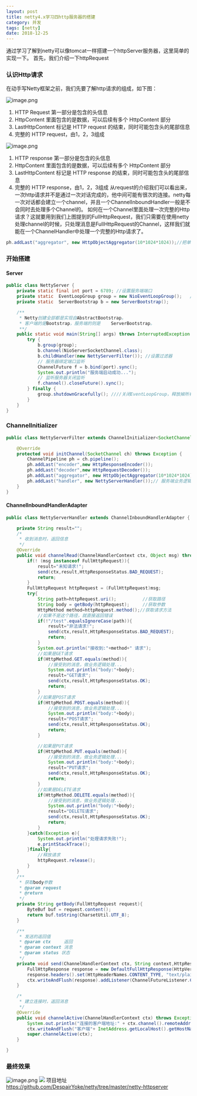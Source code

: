 ```yaml
---
layout: post
title: netty4.x学习四http服务器的搭建
category: 并发
tags: [netty]
date: 2018-12-25
---
```


通过学习了解到netty可以像tomcat一样搭建一个httpServer服务器，这里简单的实现一下。
首先，我们介绍一下httpRequest
### 认识Http请求

在动手写Netty框架之前，我们先要了解http请求的组成，如下图：

![image.png](https://upload-images.jianshu.io/upload_images/15204062-49ee4ed2281e90d5.png?imageMogr2/auto-orient/strip%7CimageView2/2/w/1240)
1.  HTTP Request 第一部分是包含的头信息
2.  HttpContent 里面包含的是数据，可以后续有多个 HttpContent 部分
3.  LastHttpContent 标记是 HTTP request 的结束，同时可能包含头的尾部信息
4.  完整的 HTTP request，由1，2，3组成

![image.png](https://upload-images.jianshu.io/upload_images/15204062-eca9b401a086ca4d.png?imageMogr2/auto-orient/strip%7CimageView2/2/w/1240)
1.  HTTP response 第一部分是包含的头信息
2.  HttpContent 里面包含的是数据，可以后续有多个 HttpContent 部分
3.  LastHttpContent 标记是 HTTP response 的结束，同时可能包含头的尾部信息
4.  完整的 HTTP response，由1，2，3组成
从request的介绍我们可以看出来，一次http请求并不是通过一次对话完成的，他中间可能有很次的连接。netty每一次对话都会建立一个channel，并且一个ChannelInboundHandler一般是不会同时去处理多个Channel的。
如何在一个Channel里面处理一次完整的Http请求？这就要用到我们上图提到的FullHttpRequest，我们只需要在使用netty处理channel的时候，只处理消息是FullHttpRequest的Channel，这样我们就能在一个ChannelHandler中处理一个完整的Http请求了。
```java
ph.addLast("aggregator", new HttpObjectAggregator(10*1024*1024));//把单个http请求转为FullHttpReuest或FullHttpResponse
```
### 开始搭建
#### Server
```java
public class NettyServer {
    private static final int port = 6789; //设置服务端端口
    private static  EventLoopGroup group = new NioEventLoopGroup();   // 通过nio方式来接收连接和处理连接
    private static  ServerBootstrap b = new ServerBootstrap();

    /**
     * Netty创建全部都是实现自AbstractBootstrap。
     * 客户端的是Bootstrap，服务端的则是    ServerBootstrap。
     **/
    public static void main(String[] args) throws InterruptedException {
        try {
            b.group(group);
            b.channel(NioServerSocketChannel.class);
            b.childHandler(new NettyServerFilter()); //设置过滤器
            // 服务器绑定端口监听
            ChannelFuture f = b.bind(port).sync();
            System.out.println("服务端启动成功...");
            // 监听服务器关闭监听
            f.channel().closeFuture().sync();
        } finally {
            group.shutdownGracefully(); ////关闭EventLoopGroup，释放掉所有资源包括创建的线程
        }
    }
}
```
### ChannelInitializer
```java
public class NettyServerFilter extends ChannelInitializer<SocketChannel> {

    @Override
    protected void initChannel(SocketChannel ch) throws Exception {
        ChannelPipeline ph = ch.pipeline();
        ph.addLast("encoder",new HttpResponseEncoder());
        ph.addLast("decoder",new HttpRequestDecoder());
        ph.addLast("aggregator", new HttpObjectAggregator(10*1024*1024));//把单个http请求转为FullHttpReuest或FullHttpResponse
        ph.addLast("handler", new NettyServerHandler());// 服务端业务逻辑
    }
}
```
#### ChannelInboundHandlerAdapter
```java
public class NettyServerHandler extends ChannelInboundHandlerAdapter {

    private String result="";
    /*
     * 收到消息时，返回信息
     */
    @Override
    public void channelRead(ChannelHandlerContext ctx, Object msg) throws Exception {
        if(! (msg instanceof FullHttpRequest)){
            result="未知请求!";
            send(ctx,result,HttpResponseStatus.BAD_REQUEST);
            return;
        }
        FullHttpRequest httpRequest = (FullHttpRequest)msg;
        try{
            String path=httpRequest.uri();          //获取路径
            String body = getBody(httpRequest);     //获取参数
            HttpMethod method=httpRequest.method();//获取请求方法
            //如果不是这个路径，就直接返回错误
            if(!"/test".equalsIgnoreCase(path)){
                result="非法请求!";
                send(ctx,result,HttpResponseStatus.BAD_REQUEST);
                return;
            }
            System.out.println("接收到:"+method+" 请求");
            //如果是GET请求
            if(HttpMethod.GET.equals(method)){
                //接受到的消息，做业务逻辑处理...
                System.out.println("body:"+body);
                result="GET请求";
                send(ctx,result,HttpResponseStatus.OK);
                return;
            }
            //如果是POST请求
            if(HttpMethod.POST.equals(method)){
                //接受到的消息，做业务逻辑处理...
                System.out.println("body:"+body);
                result="POST请求";
                send(ctx,result,HttpResponseStatus.OK);
                return;
            }

            //如果是PUT请求
            if(HttpMethod.PUT.equals(method)){
                //接受到的消息，做业务逻辑处理...
                System.out.println("body:"+body);
                result="PUT请求";
                send(ctx,result,HttpResponseStatus.OK);
                return;
            }
            //如果是DELETE请求
            if(HttpMethod.DELETE.equals(method)){
                //接受到的消息，做业务逻辑处理...
                System.out.println("body:"+body);
                result="DELETE请求";
                send(ctx,result,HttpResponseStatus.OK);
                return;
            }
        }catch(Exception e){
            System.out.println("处理请求失败!");
            e.printStackTrace();
        }finally{
            //释放请求
            httpRequest.release();
        }
    }
    /**
     * 获取body参数
     * @param request
     * @return
     */
    private String getBody(FullHttpRequest request){
        ByteBuf buf = request.content();
        return buf.toString(CharsetUtil.UTF_8);
    }

    /**
     * 发送的返回值
     * @param ctx     返回
     * @param context 消息
     * @param status 状态
     */
    private void send(ChannelHandlerContext ctx, String context,HttpResponseStatus status) {
        FullHttpResponse response = new DefaultFullHttpResponse(HttpVersion.HTTP_1_1, status, Unpooled.copiedBuffer(context, CharsetUtil.UTF_8));
        response.headers().set(HttpHeaderNames.CONTENT_TYPE, "text/plain; charset=UTF-8");
        ctx.writeAndFlush(response).addListener(ChannelFutureListener.CLOSE);
    }

    /*
     * 建立连接时，返回消息
     */
    @Override
    public void channelActive(ChannelHandlerContext ctx) throws Exception {
        System.out.println("连接的客户端地址:" + ctx.channel().remoteAddress());
        ctx.writeAndFlush("客户端"+ InetAddress.getLocalHost().getHostName() + "成功与服务端建立连接！ ");
        super.channelActive(ctx);
    }

}
```
### 最终效果
![image.png](https://upload-images.jianshu.io/upload_images/15204062-6fb77133ff87187e.png?imageMogr2/auto-orient/strip%7CimageView2/2/w/1240)
![](https://upload-images.jianshu.io/upload_images/15204062-bd38ea70ef79d50b.png?imageMogr2/auto-orient/strip%7CimageView2/2/w/1240)
项目地址 https://github.com/DespairYoke/netty/tree/master/netty-httpserver
